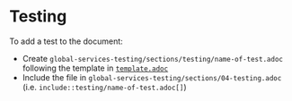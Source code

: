 # Testing 

To add a test to the document:

- Create `global-services-testing/sections/testing/name-of-test.adoc` following the template in [`template.adoc`](template.adoc)
- Include the file in `global-services-testing/sections/04-testing.adoc` (i.e. `include::testing/name-of-test.adoc[]`)
